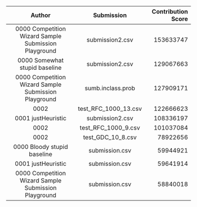| Author | Submission | Contribution Score |
| :---:  | :---: | ---: |
| 0000 Competition Wizard Sample Submission Playground|submission2.csv | 153633747 |
| 0000 Somewhat stupid baseline|submission2.csv | 129067663 |
| 0000 Competition Wizard Sample Submission Playground|sumb.inclass.prob | 127909171 |
| 0002   |test_RFC_1000_13.csv | 122666623 |
| 0001 justHeuristic|submission2.csv | 108336197 |
| 0002   |test_RFC_1000_9.csv | 101037084 |
| 0002   |test_GDC_10_8.csv | 78922656 |
| 0000 Bloody stupid baseline|submission.csv | 59944921 |
| 0001 justHeuristic|submission.csv | 59641914 |
| 0000 Competition Wizard Sample Submission Playground|submission.csv | 58840018 |

